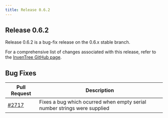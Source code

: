 ```yaml
---
title: Release 0.6.2
---
```


## Release 0.6.2

Release 0.6.2 is a bug-fix release on the 0.6.x stable branch.

For a comprehensive list of changes associated with this release, refer to the [InvenTree GitHub page](https://github.com/inventree/InvenTree/milestone/15).

## Bug Fixes

| Pull Request | Description |
| --- | --- |
| [#2717](https://github.com/inventree/InvenTree/pull/2717) | Fixes a bug which ocurred when empty serial number strings were supplied |
